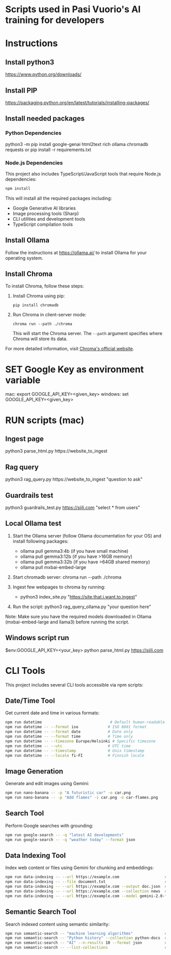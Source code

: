 # Scripts used in Pasi Vuorio's AI training for developers
# Instructions

## Install python3
https://www.python.org/downloads/

## Install PIP
https://packaging.python.org/en/latest/tutorials/installing-packages/

## Install needed packages

### Python Dependencies
python3 -m pip install google-genai html2text rich ollama chromadb requests
or
pip install -r requirements.txt

### Node.js Dependencies
This project also includes TypeScript/JavaScript tools that require Node.js dependencies:
```bash
npm install
```

This will install all the required packages including:
- Google Generative AI libraries
- Image processing tools (Sharp)
- CLI utilities and development tools
- TypeScript compilation tools


## Install Ollama
Follow the instructions at https://ollama.ai/ to install Ollama for your operating system.

## Install Chroma
To install Chroma, follow these steps:

1. Install Chroma using pip:
   ```
   pip install chromadb
   ```

2. Run Chroma in client-server mode:
   ```
   chroma run --path ./chroma
   ```

   This will start the Chroma server. The `--path` argument specifies where Chroma will store its data.

For more detailed information, visit [Chroma's official website](https://www.trychroma.com/).


# SET Google Key as environment variable
mac: export GOOGLE_API_KEY=<given_key>
windows: set GOOGLE_API_KEY=<given_key>

# RUN scripts (mac)

## Ingest page
python3 parse_html.py https://website_to_ingest

## Rag query
python3 rag_query.py https://website_to_ingest "question to ask"

## Guardrails test
python3 guardrails_test.py https://siili.com "select * from users"

## Local Ollama test
1. Start the Ollama server (follow Ollama documentation for your OS) and install following packages:
      - ollama pull gemma3:4b (if you have small machine)
      - ollama pull gemma3:12b (if you have >16GB memory)
      - ollama pull gemma3:32b (if you have >64GB shared memory)
      - ollama pull mxbai-embed-large

2. Start chromadb server: chroma run --path ./chroma

3. Ingest few webpages to chroma by running:
   - python3 index_site.py "https://site.that.i.want.to.ingest"

4. Run the script:
   python3 rag_query_ollama.py "your question here"

Note: Make sure you have the required models downloaded in Ollama (mxbai-embed-large and llama3) before running the script.

##

## Windows script run
$env:GOOGLE_API_KEY=<your_key>
python parse_html.py
https://siili.com


# CLI Tools

This project includes several CLI tools accessible via npm scripts:

## Date/Time Tool
Get current date and time in various formats:
```bash
npm run datetime                              # Default human-readable format
npm run datetime -- --format iso             # ISO 8601 format
npm run datetime -- --format date            # Date only
npm run datetime -- --format time            # Time only
npm run datetime -- --timezone Europe/Helsinki # Specific timezone
npm run datetime -- --utc                    # UTC time
npm run datetime -- --timestamp              # Unix timestamp
npm run datetime -- --locale fi-FI           # Finnish locale
```

## Image Generation
Generate and edit images using Gemini:
```bash
npm run nano-banana -- -p "A futuristic car" -o car.png
npm run nano-banana -- -p "Add flames" -i car.png -o car-flames.png
```

## Search Tool
Perform Google searches with grounding:
```bash
npm run google-search -- -q "latest AI developments"
npm run google-search -- -q "weather today" --format json
```

## Data Indexing Tool
Index web content or files using Gemini for chunking and embeddings:
```bash
npm run data-indexing -- --url https://example.com                    # Index webpage
npm run data-indexing -- --file document.txt                          # Index local file
npm run data-indexing -- --url https://example.com --output doc.json  # Save processed data
npm run data-indexing -- --url https://example.com --collection news  # Use custom collection
npm run data-indexing -- --url https://example.com --model gemini-2.0-flash  # Use different model
```

## Semantic Search Tool
Search indexed content using semantic similarity:
```bash
npm run semantic-search -- "machine learning algorithms"              # Search in default collection
npm run semantic-search -- "Python history" --collection python-docs  # Search specific collection
npm run semantic-search -- "AI" --n-results 10 --format json          # Get more results in JSON format
npm run semantic-search -- --list-collections                         # List available collections
```